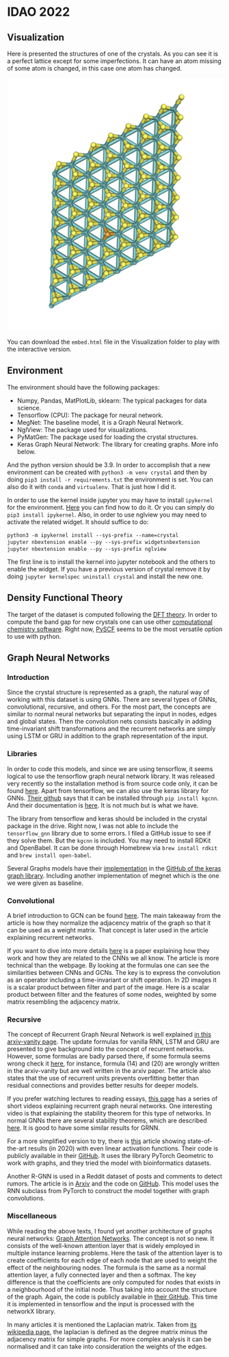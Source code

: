 # IDAO 2022

## Visualization

Here is presented the structures of one of the crystals. As you can see it is a perfect lattice except for some imperfections. It can have an atom missing of some atom is changed, in this case one atom has changed.

![crystal structure](https://github.com/Jerry-Master/IDAO_2022/blob/main/Visualizations/Crystal-structure.png?raw=true)

You can download the `embed.html` file in the Visualization folder to play with the interactive version.

## Environment

The environment should have the following packages:

* Numpy, Pandas, MatPlotLib, sklearn: The typical packages for data science.
* Tensorflow (CPU): The package for neural network.
* MegNet: The baseline model, it is a Graph Neural Network.
* NglView: The package used for visualizations.
* PyMatGen: The package used for loading the crystal structures.
* Keras Graph Neural Network: The library for creating graphs. More info below.

And the python version should be 3.9. In order to accomplish that a new environment can be created with `python3 -m venv crystal` and then by doing `pip3 install -r requirements.txt` the environment is set. You can also do it with `conda` and `virtualenv`. That is just how I did it.

In order to use the kernel inside jupyter you may have to install `ipykernel` for the environment. [Here](https://stackoverflow.com/questions/51934528/failed-to-start-the-kernel-on-jupyter-notebook) you can find how to do it. Or you can simply do `pip3 install ipykernel`. Also, in order to use nglview you may need to activate the related widget. It should suffice to do:

```
python3 -m ipykernel install --sys-prefix --name=crystal
jupyter nbextension enable --py --sys-prefix widgetsnbextension
jupyter nbextension enable --py --sys-prefix nglview
```

The first line is to install the kernel into jupyter notebook and the others to enable the widget. If you have a previous version of crystal remove it by doing `jupyter kernelspec uninstall crystal` and install the new one.

## Density Functional Theory

The target of the dataset is computed following the [DFT theory](https://en.wikipedia.org/wiki/Density_functional_theory#Overview_of_method). In order to compute the band gap for new crystals one can use other [computational chemistry software](https://en.wikipedia.org/wiki/List_of_quantum_chemistry_and_solid-state_physics_software). Right now, [PySCF](https://pyscf.org/user/dft.html?highlight=band%20gap) seems to be the most versatile option to use with python.

## Graph Neural Networks
### Introduction

Since the crystal structure is represented as a graph, the natural way of working with this dataset is using GNNs. There are several types of GNNs, convolutional, recursive, and others. For the most part, the concepts are similar to normal neural networks but separating the input in nodes, edges and global states. Then the convolution nets consists basically in adding time-invariant shift transformations and the recurrent networks are simply using LSTM or GRU in addition to the graph representation of the input.

### Libraries

In order to code this models, and since we are using tensorflow, it seems logical to use the tensorflow graph neural network library. It was released very recently so the installation method is from source code only, it can be found [here](https://github.com/tensorflow/gnn). Apart from tensorflow, we can also use the keras library for GNNs. [Their github](https://github.com/aimat-lab/gcnn_keras) says that it can be installed through `pip install kgcnn`. And their documentation is [here](https://kgcnn.readthedocs.io/en/latest/implementation.html). It is not much but is what we have. 

The library from tensorflow and keras should be included in the crystal package in the drive. Right now, I was not able to include the `tensorflow_gnn` library due to some errors. I filed a GitHub issue to see if they solve them. But the `kgcnn` is included. You may need to install RDKit and OpenBabel. It can be done through Homebrew via `brew install rdkit` and `brew install open-babel`.

Several Graphs models have their [implementation](https://github.com/aimat-lab/gcnn_keras/tree/master/kgcnn/literature) in the [GitHub of the keras graph library](https://github.com/aimat-lab/gcnn_keras). Including another implementation of megnet which is the one we were given as baseline.

### Convolutional

A brief introduction to GCN can be found [here](https://towardsdatascience.com/understanding-graph-convolutional-networks-for-node-classification-a2bfdb7aba7b). The main takeaway from the article is how they normalize the adjacency matrix of the graph so that it can be used as a weight matrix. That concept is later used in the article explaining recurrent networks. 

If you want to dive into more details [here](https://github.com/Jerry-Master/IDAO_2022/blob/main/Papers/Convolutional%20GNN.pdf) is a paper explaining how they work and how they are related to the CNNs we all know. The article is more technical than the webpage. By looking at the formulas one can see the similarities between CNNs and GCNs. The key is to express the convolution as an operator including a time-invariant or shift operation. In 2D images it is a scalar product between filter and part of the image. Here is a scalar product between filter and the features of some nodes, weighted by some matrix resembling the adjacency matrix. 

### Recursive

The concept of Recurrent Graph Neural Network is well explained [in this arxiv-vanity page](https://www.arxiv-vanity.com/papers/1904.08035/). The update formulas for vanilla RNN, LSTM and GRU are presented to give background into the concept of recurrent networks. However, some formulas are badly parsed there, if some formula seems wrong check it [here](https://github.com/Jerry-Master/IDAO_2022/blob/main/Papers/Recurrent%20GNN%20(vs%20residual).pdf), for instance, formula (14) and (20) are wrongly written in the arxiv-vanity but are well written in the arxiv paper. The article also states that the use of recurrent units prevents overfitting better than residual connections and provides better results for deeper models.

If you prefer watching lectures to reading essays, [this page](https://gnn.seas.upenn.edu/lecture-11/) has a series of short videos explaining recurrent graph neural networks. One interesting video is that explaining the stability theorem for this type of networks. In normal GNNs there are several stability theorems, which are described [here](https://github.com/Jerry-Master/IDAO_2022/blob/main/Papers/Stability%20of%20GNN.pdf). It is good to have some similar results for GRNN.

For a more simplified version to try, there is [this](https://www.esann.org/sites/default/files/proceedings/2020/ES2020-107.pdf) article showing state-of-the-art results (in 2020) with even linear activation functions. Their code is publicly available in their [GitHub](https://github.com/lpasa/RecurrentDGNN). It uses the library PyTorch Geometric to work with graphs, and they tried the model with bioinformatics datasets.

Another R-GNN is used in a Reddit dataset of posts and comments to detect rumors. The article is in [Arxiv](https://arxiv.org/pdf/2108.03548.pdf) and the code on [GitHub](https://github.com/google-research/social_cascades). This model uses the RNN subclass from PyTorch to construct the model together with graph convolutions.

### Miscellaneous

While reading the above texts, I found yet another architecture of graphs neural networks: [Graph Attention Networks](https://www.arxiv-vanity.com/papers/1710.10903/). The concept is not so new. It consists of the well-known attention layer that is widely employed in multiple instance learning problems. Here the task of the attention layer is to create coefficients for each edge of each node that are used to weight the effect of the neighbouring nodes. The formula is the same as a normal attention layer, a fully connected layer and then a softmax. The key difference is that the coefficients are only computed for nodes that exists in a neighbourhood of the initial node. Thus taking into account the structure of the graph. Again, the code is publicly available in [their GitHub](https://github.com/PetarV-/GAT). This time it is implemented in tensorflow and the input is processed with the networkX library.

In many articles it is mentioned the Laplacian matrix. Taken from [its wikipedia page](https://en.wikipedia.org/wiki/Laplacian_matrix), the laplacian is defined as the degree matrix minus the adjacency matrix for simple graphs. For more complex analysis it can be normalised and it can take into consideration the weights of the edges.
